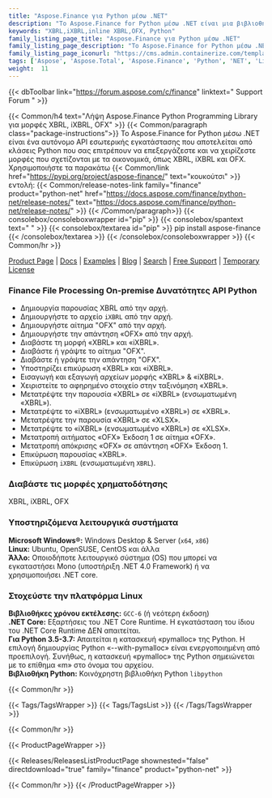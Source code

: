 ```yaml
---
title: "Aspose.Finance για Python μέσω .NET"
description: "Το Aspose.Finance for Python μέσω .NET είναι μια βιβλιοθήκη Python για τον χειρισμό μορφών που σχετίζονται με τη χρηματοδότηση, συμπεριλαμβανομένων των XBRL, iXBRL και OFX. Το Finance Python API επιτρέπει την ανάγνωση, εγγραφή, επεξεργασία και επικύρωση μορφών αρχείων χρηματοδότησης."
keywords: "XBRL,iXBRL,inline XBRL,OFX, Python"
family_listing_page_title: "Aspose.Finance για Python μέσω .NET"
family_listing_page_description: "Το Aspose.Finance for Python μέσω .NET είναι μια βιβλιοθήκη Python για τον χειρισμό μορφών που σχετίζονται με τη χρηματοδότηση, συμπεριλαμβανομένων των XBRL, iXBRL και OFX. Το Finance Python API επιτρέπει την ανάγνωση, εγγραφή, επεξεργασία και επικύρωση μορφών αρχείων χρηματοδότησης."
family_listing_page_iconurl: "https://cms.admin.containerize.com/templates/aspose/img/products/finance/aspose_finance-for-python-net.svg"
tags: ['Aspose', 'Aspose.Total', 'Aspose.Finance', 'Python', 'NET', 'Library', 'Programming', 'Finance', 'XBRL', 'iXBRL', 'OFX', 'inline', 'convert']
weight:  11
---
```


{{< dbToolbar link="https://forum.aspose.com/c/finance" linktext=" Support Forum " >}}

{{< Common/h4 text="Λήψη Aspose.Finance Python Programming Library για μορφές XBRL, iXBRL, OFX"  >}}
{{< Common/paragraph class="package-instructions">}}
Το Aspose.Finance for Python μέσω .NET είναι ένα αυτόνομο API εσωτερικής εγκατάστασης που αποτελείται από κλάσεις Python που σας επιτρέπουν να επεξεργάζεστε και να χειρίζεστε μορφές που σχετίζονται με τα οικονομικά, όπως XBRL, iXBRL και OFX.
Χρησιμοποιήστε τα παρακάτω
{{< Common/link href="https://pypi.org/project/aspose-finance/" text="κουκούτσι"  >}}εντολή:
{{< Common/release-notes-link family="finance" product="python-net" href="https://docs.aspose.com/finance/python-net/release-notes/" text="https://docs.aspose.com/finance/python-net/release-notes/"  >}}
{{< /Common/paragraph>}}
{{< consolebox/consoleboxwrapper id="pip" >}}
       {{< consolebox/spantext text=" " >}}
       {{< consolebox/textarea id="pip" >}} pip install aspose-finance {{< /consolebox/textarea >}}
{{< /consolebox/consoleboxwrapper >}}
{{< Common/hr >}}

[Product Page](https://products.aspose.com/finance/python-net) | [Docs](https://docs.aspose.com/finance/python-net/) | [Examples](https://github.com/aspose-finance/Aspose.finance-for-Python-via-.NET) | [Blog](https://blog.aspose.com/category/finance/) | [Search](https://search.aspose.com/) | [Free Support](https://forum.aspose.com/c/finance) | [Temporary License](https://purchase.aspose.com/temporary-license)

### Finance File Processing On-premise Δυνατότητες API Python

- Δημιουργία παρουσίας XBRL από την αρχή.
- Δημιουργήστε το αρχείο `iXBRL` από την αρχή.
- Δημιουργήστε αίτημα "OFX" από την αρχή.
- Δημιουργήστε την απάντηση «OFX» από την αρχή.
- Διαβάστε τη μορφή «XBRL» και «iXBRL».
- Διαβάστε ή γράψτε το αίτημα "OFX".
- Διαβάστε ή γράψτε την απάντηση "OFX".
- Υποστηρίζει επικύρωση «XBRL» και «iXBRL».
- Εισαγωγή και εξαγωγή αρχείων μορφής «XBRL» & «iXBRL».
- Χειριστείτε το αφηρημένο στοιχείο στην ταξινόμηση «XBRL».
- Μετατρέψτε την παρουσία «XBRL» σε «iXBRL» (ενσωματωμένη «XBRL»).
- Μετατρέψτε το «iXBRL» (ενσωματωμένο «XBRL») σε «XBRL».
- Μετατρέψτε την παρουσία «XBRL» σε «XLSX».
- Μετατρέψτε το «iXBRL» (ενσωματωμένο «XBRL») σε «XLSX».
- Μετατροπή αιτήματος «OFX» Έκδοση 1 σε αίτημα «OFX».
- Μετατροπή απόκρισης «OFX» σε απάντηση «OFX» Έκδοση 1.
- Επικύρωση παρουσίας «XBRL».
- Επικύρωση `iXBRL` (ενσωματωμένη `XBRL`).

### Διαβάστε τις μορφές χρηματοδότησης

XBRL, iXBRL, OFX

### Υποστηριζόμενα λειτουργικά συστήματα

**Microsoft Windows®:** Windows Desktop & Server (`x64`, `x86`)\
**Linux:** Ubuntu, OpenSUSE, CentOS και άλλα\
**Άλλο:** Οποιοδήποτε λειτουργικό σύστημα (OS) που μπορεί να εγκαταστήσει Mono (υποστήριξη .NET 4.0 Framework) ή να χρησιμοποιήσει .NET core.

### Στοχεύστε την πλατφόρμα Linux

**Βιβλιοθήκες χρόνου εκτέλεσης:** `GCC-6` (ή νεότερη έκδοση)\
**.NET Core:** Εξαρτήσεις του .NET Core Runtime. Η εγκατάσταση του ίδιου του .NET Core Runtime ΔΕΝ απαιτείται.\
**Για Python 3.5-3.7:** Απαιτείται η κατασκευή «pymalloc» της Python. Η επιλογή δημιουργίας Python «--with-pymalloc» είναι ενεργοποιημένη από προεπιλογή. Συνήθως, η κατασκευή «pymalloc» της Python σημειώνεται με το επίθημα «m» στο όνομα του αρχείου.\
**Βιβλιοθήκη Python:** Κοινόχρηστη βιβλιοθήκη Python `libpython`

{{< Common/hr >}}

{{< Tags/TagsWrapper >}}
 {{< Tags/TagsList >}}
{{< /Tags/TagsWrapper >}}

{{< Common/hr >}}

{{< ProductPageWrapper >}}
<!-- ReleasesListProductPage-->
   {{< Releases/ReleasesListProductPage shownested="false"  directdownload="true" family="finance" product="python-net" >}}
<!-- /ReleasesListProductPage-->
{{< Common/hr >}}
{{< /ProductPageWrapper >}}

